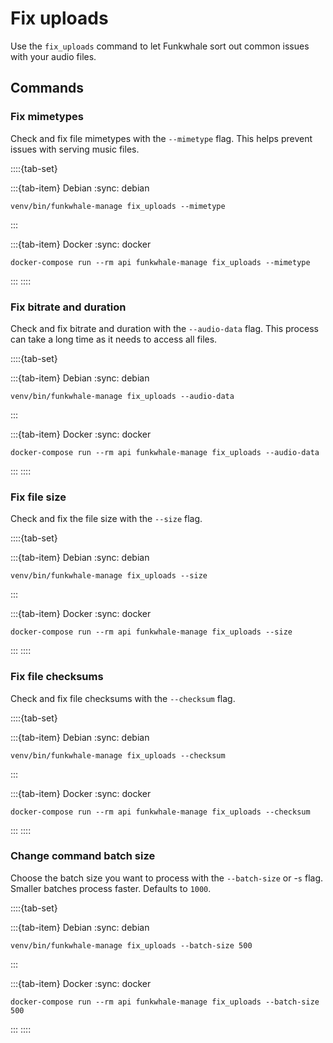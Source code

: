 # Fix uploads

Use the `fix_uploads` command to let Funkwhale sort out common issues with your audio files.

## Commands

### Fix mimetypes

Check and fix file mimetypes with the `--mimetype` flag. This helps prevent issues with serving music files.

::::{tab-set}

:::{tab-item} Debian
:sync: debian

```{code-block} sh
venv/bin/funkwhale-manage fix_uploads --mimetype
```

:::

:::{tab-item} Docker
:sync: docker

```{code-block} sh
docker-compose run --rm api funkwhale-manage fix_uploads --mimetype
```

:::
::::

### Fix bitrate and duration

Check and fix bitrate and duration with the `--audio-data` flag. This process can take a long time as it needs to access all files.

::::{tab-set}

:::{tab-item} Debian
:sync: debian

```{code-block} sh
venv/bin/funkwhale-manage fix_uploads --audio-data
```

:::

:::{tab-item} Docker
:sync: docker

```{code-block} sh
docker-compose run --rm api funkwhale-manage fix_uploads --audio-data
```

:::
::::

### Fix file size

Check and fix the file size with the `--size` flag.

::::{tab-set}

:::{tab-item} Debian
:sync: debian

```{code-block} sh
venv/bin/funkwhale-manage fix_uploads --size
```

:::

:::{tab-item} Docker
:sync: docker

```{code-block} sh
docker-compose run --rm api funkwhale-manage fix_uploads --size
```

:::
::::

### Fix file checksums

Check and fix file checksums with the `--checksum` flag.

::::{tab-set}

:::{tab-item} Debian
:sync: debian

```{code-block} sh
venv/bin/funkwhale-manage fix_uploads --checksum
```

:::

:::{tab-item} Docker
:sync: docker

```{code-block} sh
docker-compose run --rm api funkwhale-manage fix_uploads --checksum
```

:::
::::

### Change command batch size

Choose the batch size you want to process with the `--batch-size` or -`s` flag. Smaller batches process faster. Defaults to `1000`.

::::{tab-set}

:::{tab-item} Debian
:sync: debian

```{code-block} sh
venv/bin/funkwhale-manage fix_uploads --batch-size 500
```

:::

:::{tab-item} Docker
:sync: docker

```{code-block} sh
docker-compose run --rm api funkwhale-manage fix_uploads --batch-size 500
```

:::
::::
